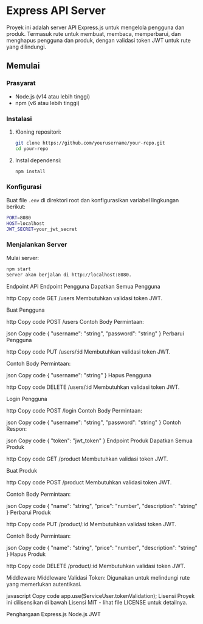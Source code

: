 # Express API Server

Proyek ini adalah server API Express.js untuk mengelola pengguna dan produk. Termasuk rute untuk membuat, membaca, memperbarui, dan menghapus pengguna dan produk, dengan validasi token JWT untuk rute yang dilindungi.

## Memulai

### Prasyarat

- Node.js (v14 atau lebih tinggi)
- npm (v6 atau lebih tinggi)

### Instalasi

1. Kloning repositori:

    ```bash
    git clone https://github.com/yourusername/your-repo.git
    cd your-repo
    ```

2. Instal dependensi:

    ```bash
    npm install
    ```

### Konfigurasi

Buat file `.env` di direktori root dan konfigurasikan variabel lingkungan berikut:

```bash
PORT=8080
HOST=localhost
JWT_SECRET=your_jwt_secret
 ```

### Menjalankan Server
Mulai server:

```bash
npm start
Server akan berjalan di http://localhost:8080.
```

Endpoint API
Endpoint Pengguna
Dapatkan Semua Pengguna

http
Copy code
GET /users
Membutuhkan validasi token JWT.

Buat Pengguna

http
Copy code
POST /users
Contoh Body Permintaan:

json
Copy code
{
  "username": "string",
  "password": "string"
}
Perbarui Pengguna

http
Copy code
PUT /users/:id
Membutuhkan validasi token JWT.

Contoh Body Permintaan:

json
Copy code
{
  "username": "string"
}
Hapus Pengguna

http
Copy code
DELETE /users/:id
Membutuhkan validasi token JWT.

Login Pengguna

http
Copy code
POST /login
Contoh Body Permintaan:

json
Copy code
{
  "username": "string",
  "password": "string"
}
Contoh Respon:

json
Copy code
{
  "token": "jwt_token"
}
Endpoint Produk
Dapatkan Semua Produk

http
Copy code
GET /product
Membutuhkan validasi token JWT.

Buat Produk

http
Copy code
POST /product
Membutuhkan validasi token JWT.

Contoh Body Permintaan:

json
Copy code
{
  "name": "string",
  "price": "number",
  "description": "string"
}
Perbarui Produk

http
Copy code
PUT /product/:id
Membutuhkan validasi token JWT.

Contoh Body Permintaan:

json
Copy code
{
  "name": "string",
  "price": "number",
  "description": "string"
}
Hapus Produk

http
Copy code
DELETE /product/:id
Membutuhkan validasi token JWT.

Middleware
Middleware Validasi Token: Digunakan untuk melindungi rute yang memerlukan autentikasi.

javascript
Copy code
app.use(ServiceUser.tokenValidation);
Lisensi
Proyek ini dilisensikan di bawah Lisensi MIT - lihat file LICENSE untuk detailnya.

Penghargaan
Express.js
Node.js
JWT